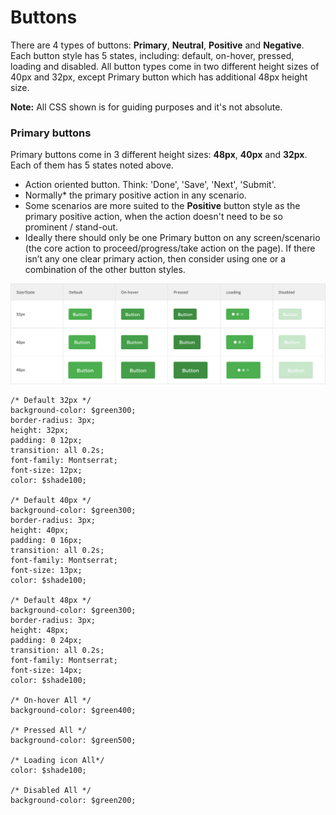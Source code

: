 # Buttons

There are 4 types of buttons: **Primary**, **Neutral**, **Positive** and **Negative**. Each button style has 5 states, including: default, on-hover, pressed, loading and disabled. All button types come in two different height sizes of 40px and 32px, except Primary button which has additional 48px height size.

**Note:** All CSS shown is for guiding purposes and it's not absolute.

### Primary buttons

Primary buttons come in 3 different height sizes: **48px**, **40px** and **32px**. Each of them has 5 states noted above.

* Action oriented button. Think: 'Done', 'Save', 'Next', 'Submit'.
* Normally\* the primary positive action in any scenario.
* Some scenarios are more suited to the **Positive** button style as the primary positive action, when the action doesn't need to be so prominent / stand-out.
* Ideally there should only be one Primary button on any screen/scenario \(the core action to proceed/progress/take action on the page\). If there isn’t any one clear primary action, then consider using one or a combination of the other button styles.

![](/assets/atoms/buttons-primary.png)

```
/* Default 32px */
background-color: $green300;
border-radius: 3px;
height: 32px;
padding: 0 12px;
transition: all 0.2s;
font-family: Montserrat;
font-size: 12px;
color: $shade100;

/* Default 40px */
background-color: $green300;
border-radius: 3px;
height: 40px;
padding: 0 16px;
transition: all 0.2s;
font-family: Montserrat;
font-size: 13px;
color: $shade100;

/* Default 48px */
background-color: $green300;
border-radius: 3px;
height: 48px;
padding: 0 24px;
transition: all 0.2s;
font-family: Montserrat;
font-size: 14px;
color: $shade100;

/* On-hover All */
background-color: $green400;

/* Pressed All */
background-color: $green500;

/* Loading icon All*/
color: $shade100;

/* Disabled All */
background-color: $green200;
```



